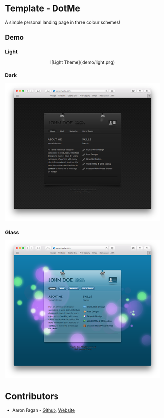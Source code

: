 # Template - DotMe
A simple personal landing page in three colour schemes!

## Demo

### Light
<p align="center">
  ![Light Theme](.demo/light.png)
</p>

### Dark
<p align="center">
  <img src="https://github.com/aaronfagan/template-dotme/blob/master/.demo/dark.png?raw=true" alt="index.html"/>
</p>

### Glass
<p align="center">
  <img src="https://github.com/aaronfagan/template-dotme/blob/master/.demo/glass.png?raw=true" alt="index.html"/>
</p>

# Contributors
* Aaron Fagan - [Github](https://github.com/aaronfagan), [Website](https://www.aaronfagan.ca/)
